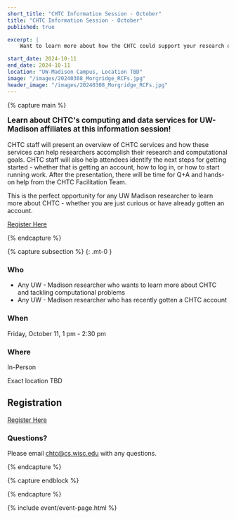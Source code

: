 ```yaml
---
short_title: "CHTC Information Session - October"
title: "CHTC Information Session - October"
published: true

excerpt: |
    Want to learn more about how the CHTC could support your research or how to get started? Come to an information session!

start_date: 2024-10-11
end_date: 2024-10-11
location: "UW-Madison Campus, Location TBD"
image: "/images/20240308_Morgridge_RCFs.jpg"
header_image: "/images/20240308_Morgridge_RCFs.jpg"
---
```


{% capture main %}

<p style="font-size: larger; font-weight: bold;">Learn about CHTC's computing 
and data services for UW-Madison affiliates at this information session!</p>

CHTC staff will present an overview of CHTC services and how these services can help 
researchers accomplish their research and computational goals. CHTC staff will also 
help attendees identify the next steps for getting started - whether that is 
getting an account, how to log in, or how to start running work. After 
the presentation, there will be time for Q+A and hands-on help from the CHTC 
Facilitation Team. 

This is the perfect opportunity for any UW Madison researcher to learn more 
about CHTC - whether you are just curious or have already gotten an account. 

[Register Here](https://calendly.com/schedulechtc/chtc-information-session)

{% endcapture %}

{% capture subsection %}
{: .mt-0 }

### Who

* Any UW - Madison researcher who wants to learn more about CHTC and tackling computational problems
* Any UW - Madison researcher who has recently gotten a CHTC account

### When

Friday, October 11, 1 pm - 2:30 pm

### Where

In-Person

Exact location TBD

## Registration

[Register Here](https://calendly.com/schedulechtc/chtc-information-session)

### Questions?

Please email <chtc@cs.wisc.edu> with any questions.

{% endcapture %}

{% capture endblock %}


{% endcapture %}

{% include event/event-page.html %}
